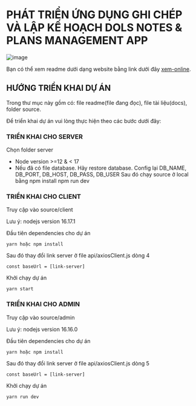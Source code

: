

# PHÁT TRIỂN ỨNG DỤNG GHI CHÉP VÀ LẬP KẾ HOẠCH DOLS NOTES & PLANS MANAGEMENT APP

![image](https://i.ibb.co/HF5XXy0/cb9164b93325ea7bb334.jpg)

Bạn có thể xem readme dưới dạng website bằng link dưới đây
[xem-online](https://github.com/dinhoangduy/showreadme/blob/main/README.md).



## HƯỚNG TRIỂN KHAI DỰ ÁN

Trong thư mục này gồm có: file readme(file đang đọc), file tài liệu(docs), folder source.

Để triển khai dự án vui lòng thực hiện theo các bước dưới đây:

### TRIỂN KHAI CHO SERVER
Chọn folder server
- Node version >=12 & < 17
- Nếu đã có file database. Hãy restore database. Config lại DB_NAME, DB_PORT, DB_HOST, DB_PASS, DB_USER
Sau đó chạy source ở local bằng 
  npm install
  npm run dev

### TRIỂN KHAI CHO CLIENT

Truy cập vào source/client

Lưu ý: nodejs version 16.17.1

Đầu tiên dependencies cho dự án

    yarn hoặc npm install

Sau đó thay đổi link server ở file api/axiosClient.js dòng 4

    const baseUrl = [link-server]

Khởi chạy dự án
    
    yarn start


### TRIỂN KHAI CHO ADMIN

Truy cập vào source/admin

Lưu ý: nodejs version 16.16.0

Đầu tiên dependencies cho dự án

    yarn hoặc npm install

Sau đó thay đổi link server ở file api/axiosClient.js dòng 5

    const baseUrl = [link-server]

Khởi chạy dự án
    
    yarn run dev

